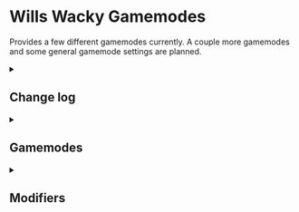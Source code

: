 # Wills Wacky Gamemodes

Provides a few different gamemodes currently. A couple more gamemodes and some general gamemode settings are planned.

<details>
<summary><h2>Change log</h2></summary>

### v 0.0.4
- Settings menu moved to separate mod.

### v 0.0.3
- Added in-lobby settings menu.

### v 0.0.2
- Gamemode Modifiers added.

### v 0.0.1
- Adjustments to the default values
- Pick Phase UI to display the current pick phase in Draft and Stud Draw.

----
### v 0.0.0
- Release
</details>

<details>
<summary><h2>Gamemodes</h2></summary>
<details>
<summary><h3>Stud Draw</h3></summary>

- Default Rounds: 3
- Default Points Per Round: 3
- Both Team and FFA Variant: true

In this gamemode, players draw all their cards before the start of gameplay. No further picks are recieved between rounds.

#### Options
---

- Cards Drawn: How many cards are drawn before the game starts.
</details>

<details>
<summary><h3>Rolling Cardbar</h3></summary>

- Default Rounds: 3
- Default Team Rounds: 5
- Default Points Per Round: 2
- Both Team and FFA Variant: true

In this gamemode, as players accrue cards, they lose their old ones, causing builds to change over time.

If using classes manager reborn, Force classes is advised to be off.

#### Options
---

- Maximum Cards: The maximum amount of cards a player can have before the cardbar starts rolling.
</details>

<details>
<summary><h3>Draft</h3></summary>

- Default Rounds: 2
- Default Points Per Round: 5
- Both Team and FFA Variant: true

In this gamemode, players draw a hand of cards and then pass them around to each other before fighting each other.

The default hand size for players is `Starting Picks + Extra Cards Drawn + 1`.

If a player would ever need to pick a card when they've run out, the game will generate a new set of hands for the players.

If using classes manager reborn, Force classes is advised to be off.

It is recommended to disable shuffle, distill knowledge, and other similar cards.

#### Options
---

- Starting Picks: The starting number of picks for the initial draft.
- Extra Cards Drawn: How many extra cards are drawn per draft.
- Can Pick Cards Each Round: Whether you get to pick cards each round. Picking on continues is disabled if true. Winners would not get to pick.
- Picks Per Round: How many picks you get each round.
- Can Pick Cards On Continue: Whether you can pick cards when you continue. Note that winners get to pick as well.
- Picks Per Continue: How many picks you get on a continue.
- Recalculate Continue Hand Size: Whether the hand size for a continue is recalculated based on the number of picks you get.
</details>
</details>

<details>
<summary><h2>Modifiers</h2></summary>
<details>
<summary><h3>Extra Starting Picks</h2></summary>
Grants extra picks at the start of a game to each player.

#### Options
---

- Extra Picks: The number of extra picks to grant.
</details>
<details>
<summary><h3>Singleton</h2></summary>
Prevents players from receiving cards that someone already has.

#### Options
---

- Enabled: Whether the modifer is enabled or not.
</details>
<details>
<summary><h3>Winners Need Hugs Too</h2></summary>
When players choose cards, winners also get a card.

#### Options
---

- Enabled: Whether the modifer is enabled or not.
</details>
</details>